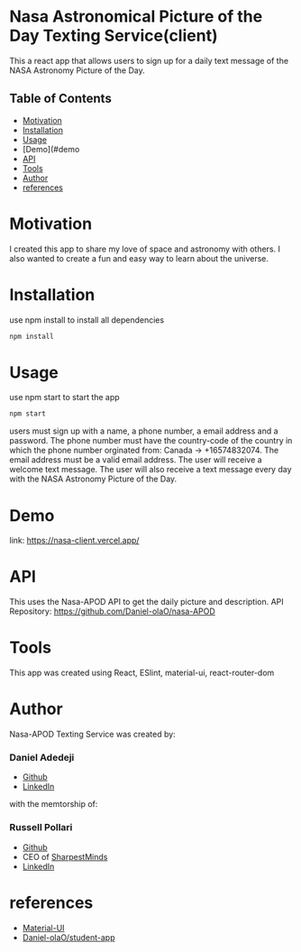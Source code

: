 # Nasa Astronomical Picture of the Day Texting Service(client)

This a react app that allows users to sign up for a daily text message of the NASA Astronomy Picture of the Day.

## Table of Contents

- [Motivation](#motivation)
- [Installation](#installation)
- [Usage](#usage)
- [Demo](#demo
- [API](#api)
- [Tools](#tools)
- [Author](#author)
- [references](#references)

# Motivation

I created this app to share my love of space and astronomy with others. I also wanted to create a fun and easy way to learn about the universe.

# Installation

use npm install to install all dependencies

```bash
npm install
```

# Usage

use npm start to start the app

```bash
npm start
```

users must sign up with a name, a phone number, a email address and a password. The phone number must have the country-code of the country in which the phone number orginated from: Canada -> +16574832074. The email address must be a valid email address. The user will receive a welcome text message. The user will also receive a text message every day with the NASA Astronomy Picture of the Day.

# Demo

link: https://nasa-client.vercel.app/

# API

This uses the Nasa-APOD API to get the daily picture and description.
API Repository: https://github.com/Daniel-olaO/nasa-APOD

# Tools

This app was created using React, ESlint, material-ui, react-router-dom

# Author

Nasa-APOD Texting Service was created by:

### Daniel Adedeji

- [Github](https://github.com/Daniel-olaO)
- [LinkedIn](https://www.linkedin.com/in/daniel-adedeji-1a996220a/)

with the memtorship of:

### Russell Pollari

- [Github](https://github.com/Russell-Pollari)
- CEO of [SharpestMinds](https://www.sharpestminds.com/)
- [LinkedIn](https://www.linkedin.com/in/russell-pollari/)

# references

- [Material-UI](https://material-ui.com/)
- [Daniel-olaO/student-app](https://github.com/Daniel-olaO/student-app)
